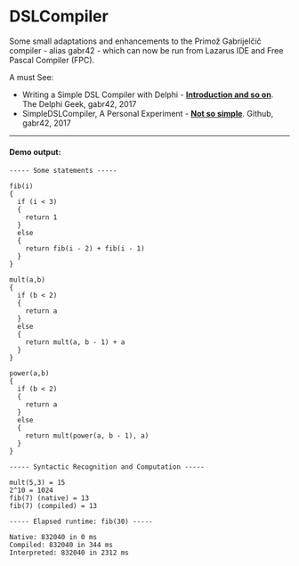 # DSLCompiler
Some small adaptations and enhancements to the Primož Gabrijelčič compiler - alias gabr42 - which can now be run from Lazarus IDE and Free Pascal Compiler (FPC).

A must See:

* Writing a Simple DSL Compiler with Delphi  - **[Introduction and so on](https://www.thedelphigeek.com/2017/08/writing-simple-dsl-compiler-with-delphi.html)**. The Delphi Geek, gabr42, 2017
* SimpleDSLCompiler, A Personal Experiment - **[Not so simple](https://github.com/gabr42/SimpleDSLCompiler)**. Github, gabr42, 2017

***

#### Demo output:

```
----- Some statements -----

fib(i)
{
  if (i < 3)
  {
    return 1
  }
  else
  {
    return fib(i - 2) + fib(i - 1)
  }
}

mult(a,b)
{
  if (b < 2)
  {
    return a
  }
  else
  {
    return mult(a, b - 1) + a
  }
}

power(a,b)
{
  if (b < 2)
  {
    return a
  }
  else
  {
    return mult(power(a, b - 1), a)
  }
}

----- Syntactic Recognition and Computation -----

mult(5,3) = 15
2^10 = 1024
fib(7) (native) = 13
fib(7) (compiled) = 13

----- Elapsed runtime: fib(30) -----

Native: 832040 in 0 ms
Compiled: 832040 in 344 ms
Interpreted: 832040 in 2312 ms
```
